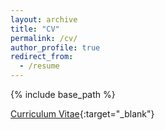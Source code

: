```yaml
---
layout: archive
title: "CV"
permalink: /cv/
author_profile: true
redirect_from:
  - /resume
---
```


{% include base_path %}

[Curriculum Vitae](/files/resume.pdf){:target="_blank"}